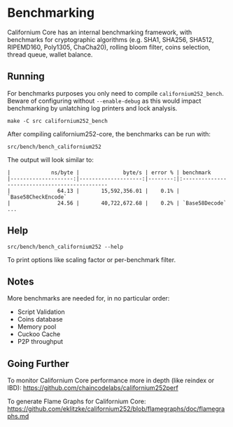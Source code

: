 Benchmarking
============

Californium Core has an internal benchmarking framework, with benchmarks
for cryptographic algorithms (e.g. SHA1, SHA256, SHA512, RIPEMD160, Poly1305, ChaCha20), rolling bloom filter, coins selection,
thread queue, wallet balance.

Running
---------------------

For benchmarks purposes you only need to compile `californium252_bench`. Beware of configuring without `--enable-debug` as this would impact
benchmarking by unlatching log printers and lock analysis.

    make -C src californium252_bench

After compiling californium252-core, the benchmarks can be run with:

    src/bench/bench_californium252

The output will look similar to:
```
|             ns/byte |              byte/s | error % | benchmark
|--------------------:|--------------------:|--------:|:----------------------------------------------
|               64.13 |       15,592,356.01 |    0.1% | `Base58CheckEncode`
|               24.56 |       40,722,672.68 |    0.2% | `Base58Decode`
...
```

Help
---------------------

    src/bench/bench_californium252 --help

To print options like scaling factor or per-benchmark filter.

Notes
---------------------
More benchmarks are needed for, in no particular order:
- Script Validation
- Coins database
- Memory pool
- Cuckoo Cache
- P2P throughput

Going Further
--------------------

To monitor Californium Core performance more in depth (like reindex or IBD): https://github.com/chaincodelabs/californium252perf

To generate Flame Graphs for Californium Core: https://github.com/eklitzke/californium252/blob/flamegraphs/doc/flamegraphs.md
